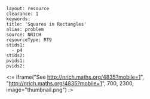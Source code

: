````
layout: resource
clearance: 1
keywords:
title: 'Squares in Rectangles'
alias: problem
source: NRICH
resourceType: RT9
stids1: 
  - p4
stids2:
pvids1:
pvids2:

````

<:= iframe("See http://nrich.maths.org/4835?mobile=1", "http://nrich.maths.org/4835?mobile=1", 700, 2300, image="thumbnail.png") :>

